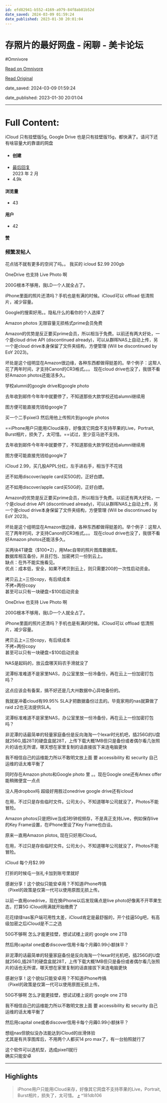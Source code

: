 ```yaml
---
id: efd82941-b552-4169-a979-84f8ab81b52d
date_saved: 2024-03-09 01:59:24
date_published: 2023-01-30 20:01:04
---
```


# 存照片的最好网盘 - 闲聊 - 美卡论坛
#Omnivore

[Read on Omnivore](https://omnivore.app/me/-18e22025e4a)

[Read Original](https://www.uscardforum.com/t/topic/134568)

date_saved: 2024-03-09 01:59:24

date_published: 2023-01-30 20:01:04

--- 

# Full Content: 

iCloud 只有挂壁版5g, Google Drive 也是只有挂壁版15g，都快满了。请问下还有啥容量大的靠谱的网盘

* #### 创建
* [ 最后回复 ](https://www.uscardforum.com/t/topic/134568/61)  
[ ](https://www.uscardforum.com/t/topic/134568/61) 2023 年 2 月
* 4.9k  
#### 浏览量
* 43  
#### 用户
* 42  
#### 赞

### 频繁发帖人

花点钱不就有更多的空间了吗。。 我买的 icloud $2.99 200gb

OneDrive 也支持 Live Photo 啊

200G根本不够用，我LD一个人就全占了。

iPhone里面的照片还清吗？手机也是有满的时候。iCloud可以 offload 低清照片，减少容量。

Google的搜索好用。。隐私什么的看你的个人选择了

Amazon photos 无限容量无损格式prime会员免费

Amazon的优势是反正要买prime会员，所以相当于免费。以前还有两大好处，一个是cloud drive API (discontinued already)，可以从群晖NAS上自动上传，另一个是cloud drive本身保留了文件夹结构，方便管理 (Will be discontinued by EoY 2023)。

坏处是这个组明显在Amazon很边缘，各种东西都做得挺差的。举个例子：这帮人花了两年时间，才支持Canon的CR3格式。。。 现在cloud drive也没了，我很不看好Amazon photos还能活多久。

学校alumni的google drive和google photo 

去年收到邮件今年年中就要停了，不知道那些大款学校还给alumni继续用

图方便可能直接充钱给google了

买一个二手pixel3 然后用他上传照片到google photos

==iPhone用户只能用iCloud来存，好像其它网盘不支持苹果的Live，Portrait, Burst相片，损失了，太可惜。==试过，至少亚马逊不支持。

去年收到邮件今年年中就要停了，不知道那些大款学校还给alumni继续用

图方便可能直接充钱给google了

iCloud 2.99，买几股APPL分红，左手进右手，相当于不花钱 

还不如用discover/apple card买50G的，正好白嫖。

还不如用discover/apple card买50G的，正好白嫖。

Amazon的优势是反正要买prime会员，所以相当于免费。以前还有两大好处，一个是cloud drive API (discontinued already)，可以从群晖NAS上自动上传，另一个是cloud drive本身保留了文件夹结构，方便管理 (Will be discontinued by EoY 2023)。

坏处是这个组明显在Amazon很边缘，各种东西都做得挺差的。举个例子：这帮人花了两年时间，才支持Canon的CR3格式。。。 现在cloud drive也没了，我很不看好Amazon photos还能活多久。

买两块4T硬盘（$100\*2），用Mac自带的照片图库数据库。  
数据库相互备份，并且打包、加密拷贝一份到云上。  
缺点：在外不能实施看见。  
优点：成本低，安全，如果不拷贝到云上，则只需要200的一次性启动资金。

拷贝云上=三份copy，有后续成本  
不拷=两份copy  
甚至可以只有一块硬盘=$100启动资金

OneDrive 也支持 Live Photo 啊

200G根本不够用，我LD一个人就全占了。

iPhone里面的照片还清吗？手机也是有满的时候。iCloud可以 offload 低清照片，减少容量。

拷贝云上=三份copy，有后续成本  
不拷=两份copy  
甚至可以只有一块硬盘=$100启动资金

NAS是起码的，放云盘哪天码农手滑就没了

泥潭标准难道不是家里NAS，办公室里放一份冷备份，再在云上一份加密打包吗？

这点应该会有备案，搞不好还是几大州数据中心异地备份的。

我就是冲着cloud有99.95% SLA才把数据备份过去的。毕竟家用的nas就算做了raid z2也无法提供SLA。

泥潭标准难道不是家里NAS，办公室里放一份冷备份，再在云上一份加密打包吗？

非泥潭的话最简单的轻量家庭备份是反向海淘一个lexar时光机吧，插256G的U盘就256G,插28T的硬盘盒就28T，上传下载大概1MB但只是备份或者偶尔看几张照片的话也无所谓，哪天想在家里复制的话直接拔下来连电脑更快

我不相信自己的运维能力所以不敢明文放上面 要 accessibility 和 security 自己运维的话太难平衡了

同时存在Amazon photo和Google photo 里 。。现在Google one还有Amex offer能稍微便宜一点点

没人用dropbox吗 超级好用胜过onedrive google drive还有icloud

在用，不过只是存些临时文件。公司太小，不知道哪年公司就没了，Photos不能冒险。

Amazon photos只是把live当成3秒钟视频存，不是真正支持Live，例如保存live的Key Frame设置，在iPhone里设了Key Frame也白设。

原来一直用Amazon plotos, 现在只好用iCloud。

在用，不过只是存些临时文件。公司太小，不知道哪年公司就没了，Photos不能冒险。

iCloud 每个月$2.99

打折的时候屯一张礼卡加到账号里就好

感谢分享！这个貌似只能安卓用？不知道iPhone咋搞   
（Pixel的政策是仅第一代可以使用原图无损上传。

以前一直用onedrive，现在换iPhone以后发现痛点是live photo好像离不开苹果生态，打算5G iCloud用满就开始缴费了

花花绿绿nas客户端可用性太差，iCloud肯定是最舒服的，开个挂逼50g吧，有高级加密之后iCloud是不二之选

50G不够啊 怎么才能更挂壁，想试试楼上说的 google one 2TB

然后用capital one或者discover信用卡每个月薅0.99小额抹平？

非泥潭的话最简单的轻量家庭备份是反向海淘一个lexar时光机吧，插256G的U盘就256G,插28T的硬盘盒就28T，上传下载大概1MB但只是备份或者偶尔看几张照片的话也无所谓，哪天想在家里复制的话直接拔下来连电脑更快

感谢分享！这个貌似只能安卓用？不知道iPhone咋搞   
（Pixel的政策是仅第一代可以使用原图无损上传。

50G不够啊 怎么才能更挂壁，想试试楼上说的 google one 2TB

我不相信自己的运维能力所以不敢明文放上面 要 accessibility 和 security 自己运维的话太难平衡了

然后用capital one或者discover信用卡每个月薅0.99小额抹平？

想组nas但貌似没办法能达到iCloud的丝滑体验  
尤其是有共享图库后，不用两个人都买14 pro max了，有一台拍照就行了 

这个软件可以选机型，选成pixel1就行   
确实只能安卓

---

## Highlights

> iPhone用户只能用iCloud来存，好像其它网盘不支持苹果的Live，Portrait, Burst相片，损失了，太可惜。 [⤴️](https://omnivore.app/me/-18e22025e4a#181db106-4705-4a89-ad56-f17831ea41e3)  ^181db106

